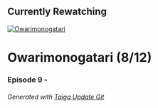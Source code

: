 ﻿
## Currently Rewatching

[![Owarimonogatari](https://s4.anilist.co/file/anilistcdn/media/anime/cover/medium/nx21262-jfbv9hvjymMW.jpg)](https://anilist.co/anime/21262)

# Owarimonogatari (8/12)

### Episode 9 - 

###### *Generated with [Taiga Update Git](https://github.com/nike4613/taiga-update-git)*
